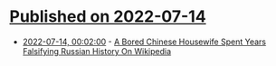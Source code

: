 # [Published on 2022-07-14](index.md)

* [2022-07-14, 00:02:00](https://news.slashdot.org/story/22/07/13/2037205/a-bored-chinese-housewife-spent-years-falsifying-russian-history-on-wikipedia?utm_source=rss1.0mainlinkanon&utm_medium=feed) - [A Bored Chinese Housewife Spent Years Falsifying Russian History On Wikipedia](https://news.slashdot.org/story/22/07/13/2037205/a-bored-chinese-housewife-spent-years-falsifying-russian-history-on-wikipedia?utm_source=rss1.0mainlinkanon&utm_medium=feed)
